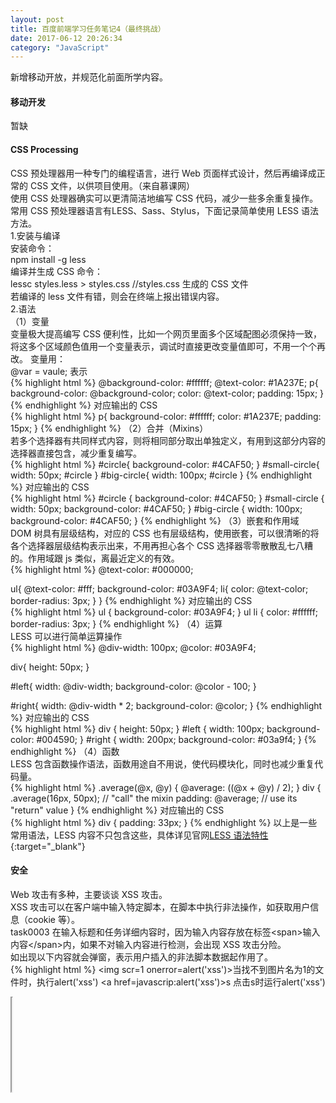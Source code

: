 ```yaml
---
layout: post
title: 百度前端学习任务笔记4（最终挑战）
date: 2017-06-12 20:26:34
category: "JavaScript"
---
```


新增移动开放，并规范化前面所学内容。

#### 移动开发  
暂缺
#### CSS Processing  
CSS 预处理器用一种专门的编程语言，进行 Web 页面样式设计，然后再编译成正常的 CSS 文件，以供项目使用。（来自慕课网）  
使用 CSS 处理器确实可以更清简洁地编写 CSS 代码，减少一些多余重复操作。  
常用 CSS 预处理器语言有LESS、Sass、Stylus，下面记录简单使用 LESS 语法方法。  
1.安装与编译  
安装命令：  
npm install -g less  
编译并生成 CSS 命令：  
lessc styles.less > styles.css    //styles.css 生成的 CSS 文件  
若编译的 less 文件有错，则会在终端上报出错误内容。  
2.语法  
（1）变量  
变量极大提高编写 CSS 便利性，比如一个网页里面多个区域配图必须保持一致，将这多个区域颜色值用一个变量表示，调试时直接更改变量值即可，不用一个个再改。
变量用：  
@var = vaule; 表示  
{% highlight html %}
@background-color: #ffffff;
@text-color: #1A237E;
p{
  background-color: @background-color;
  color: @text-color;
  padding: 15px;
}
{% endhighlight %}
   对应输出的 CSS   
{% highlight html %}
p{
  background-color: #ffffff;
  color: #1A237E;
  padding: 15px;
}
{% endhighlight %}
（2）合并（Mixins）  
若多个选择器有共同样式内容，则将相同部分取出单独定义，有用到这部分内容的选择器直接包含，减少重复编写。  
{% highlight html %}
#circle{
  background-color: #4CAF50;
}
#small-circle{
  width: 50px;
  #circle
}
#big-circle{
  width: 100px;
  #circle
}
{% endhighlight %}
   对应输出的 CSS   
{% highlight html %}
#circle {
  background-color: #4CAF50;
}
#small-circle {
  width: 50px;
  background-color: #4CAF50;
}
#big-circle {
  width: 100px;
  background-color: #4CAF50;
}
{% endhighlight %}
（3）嵌套和作用域  
DOM 树具有层级结构，对应的 CSS 也有层级结构，使用嵌套，可以很清晰的将各个选择器层级结构表示出来，不用再担心各个 CSS 选择器零零散散乱七八糟的。作用域跟 js 类似，离最近定义的有效。  
{% highlight html %}
@text-color: #000000;

ul{
  @text-color: #fff;
  background-color: #03A9F4;
  li{
    color: @text-color;
    border-radius: 3px;
  }
}
{% endhighlight %}
   对应输出的 CSS   
{% highlight html %}
ul {
  background-color: #03A9F4;
}
ul li {
  color: #ffffff;
  border-radius: 3px;
}
{% endhighlight %}
（4）运算  
LESS 可以进行简单运算操作  
{% highlight html %}
@div-width: 100px;
@color: #03A9F4;

div{
  height: 50px;
}

#left{
  width: @div-width;
  background-color: @color - 100;
}

#right{
  width: @div-width * 2;
  background-color: @color;
}
{% endhighlight %}
   对应输出的 CSS   
{% highlight html %}
div {
  height: 50px;
}
#left {
  width: 100px;
  background-color: #004590;
}
#right {
  width: 200px;
  background-color: #03a9f4;
}
{% endhighlight %}
（4）函数  
LESS 包含函数操作语法，函数用途自不用说，使代码模块化，同时也减少重复代码量。  
{% highlight html %}
.average(@x, @y) {
  @average: ((@x + @y) / 2);
}
div {
  .average(16px, 50px); // "call" the mixin
  padding: @average;    // use its "return" value
}
{% endhighlight %}
   对应输出的 CSS   
{% highlight html %}
div {
  padding: 33px;
}
{% endhighlight %}
以上是一些常用语法，LESS 内容不只包含这些，具体详见官网[LESS 语法特性](http://lesscss.org/features/){:target="_blank"}
#### 安全  
Web 攻击有多种，主要谈谈 XSS 攻击。  
XSS 攻击可以在客户端中输入特定脚本，在脚本中执行非法操作，如获取用户信息（cookie 等）。  
task0003 在输入标题和任务详细内容时，因为输入内容存放在标签\<span\>输入内容\</span\>内，如果不对输入内容进行检测，会出现 XSS 攻击分险。  
如出现以下内容就会弹窗，表示用户插入的非法脚本数据起作用了。  
{% highlight html %}
<img scr=1 onerror=alert('xss')>当找不到图片名为1的文件时，执行alert('xss')
<a href=javascrip:alert('xss')>s</a> 点击s时运行alert('xss')
<iframe src=javascript:alert('xss');height=0 width=0 /><iframe>利用iframe的scr来弹窗
<img src="1" onerror=eval("\x61\x6c\x65\x72\x74\x28\x27\x78\x73\x73\x27\x29")></img>过滤了alert来执行弹窗
{% endhighlight %}
解决办法，对特定数据经过转义字符进行编码处理，如下，  
{% highlight html %}
function htmlEncode(str) {
    return str.replace(/&/g, "&amp;")
              .replace(/</g, "&lt;")
              .replace(/>/g, "&gt;")
              .replace(/"/g, "&quot;")
              .replace(/'/g, "&#x27;")
              .replace(/\//g, "&#x2f;")
              .replace(/`/g, "&#x60;");
}
{% endhighlight %}
如果一些地方需要显示这些原生字符，需要做解码转换处理，通常这些数据以字符串格式存放在 input 或 textarea 元素的 value 属性里，所以不会有影响（其实还是会有影响，输入内容中插入结束标签，后面接非法脚本数据还是有 XSS 攻击风险）。
{% highlight html %}
function htmlDecode(str) {
    return str.replace(/&amp;/g, "&")
              .replace(/&lt;/g, "<")
              .replace(/&gt;/g, ">")
              .replace(/&quot;/g, "\"")
              .replace(/&#x27;/g, "\'")
              .replace(/&#x2f;/g, "\/")
              .replace(/&#x60;/g, "`");
}
{% endhighlight %}
同时，在获取标签文本时，innerHTML/innerText/outerHTML/outerText/textContent 这些属性都可获取标签里面文本内容，但是文本内包含上述转义字符时还是有挺大区别。  
innerHTML：文本包含标签元素，并且可以被解析成 HTML 一部分，js 动态修改页面文档时用到这个属性，但是有 XSS 攻击风险。文本中包含\<\>转义字符，则读取时不会转换成\<\>符号，其它几个会转换。  
innerText：IE引进，获取元素文本内容，但是 script/style 元素无法获取，隐藏元素文本也无法获取，并且会移除元素子节点。  
outerHTML：同innerHTML，不过包含父元素标签。  
outerText：功能跟innerText类似。  
textContent：跟 innerText 功能类似，获取元素文本内容，不过有些区别，获取文本包含所有元素和隐藏的元素；跟innerHTML比较，textContent 性能较好，并且可以预防 XSS 攻击。  
#### 模块化  
模块化内容摘抄网上一些相关信息，本次使用 RequireJS，官方文档见 [RequireJS 官网](http://www.requirejs.org/){:target="_blank"}  
1.我们为什么要用模块化的JavaScript  
最主要的是解决命名冲突、解决文件依赖这两大问题。  
2.浏览器中的模块规范AMD是怎么诞生的？  
使用script tag作为模块加载器，script完全下载后去回调，回调中进行模块定义。  
3.SeaJS与RequireJS的区别  
RequireJS 遵循的是 AMD（异步模块定义）规范，SeaJS 遵循的是 CMD （通用模块定义）规范。   
4.AMD和CMD的区别  
（1）对于依赖的模块，AMD 是提前执行，CMD 是延迟执行。不过 RequireJS 从 2.0   开始，也改成可以延迟执行（根据写法不同，处理方式不同）。CMD 推崇 as lazy as possible.  
（2）CMD 推崇依赖就近，AMD 推崇依赖前置。（这一点是非常重要的区别）   
（3）AMD 的 API 默认是一个当多个用，CMD 的 API 严格区分，推崇职责单一。  
需要记住——AMD 是 RequireJS 在推广过程中对模块定义的规范化产出。CMD 是 SeaJS 在推广过程中对模块定义的规范化产出。  
项目调试中，起初将部分 click 事件绑定到 HTML 中指定元素，并且带 this 参数，实际执行 click 监听函数时，传递参数就是该绑定元素。   
为了模块化要求，防止事件监听函数暴露，全部改成 addEventListener(或attachxxx)监听，但是此时传递来参数 event 对应 target 就是实际点击元素，有可能是绑定监听函数对应元素的子元素，若监听函数有对 target 进行操作，此时要做好判断当前 target 是父元素还是子元素，防止一些意外问题出现。  
#### 前端工程化  
使用 gulp 进行项目管理，根据示例，导入必要插件，这边用到 LLESS 编译、js 语法检查、文件合并、重命名、压缩处理等，然后运行 gulp 执行相关操作，使用 gulp 确实方便项目管理。  




